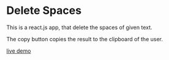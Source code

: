 # Delete Spaces

This is a react.js app, that delete the spaces of given text.

The copy button copies the result to the clipboard of the user.

[live demo](https://erase-spaces.netlify.app/)

